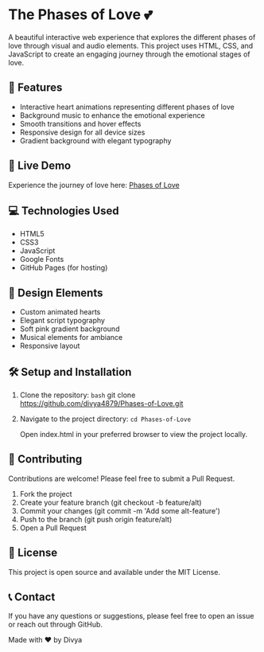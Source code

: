 # The Phases of Love 💕

A beautiful interactive web experience that explores the different phases of love through visual and audio elements. This project uses HTML, CSS, and JavaScript to create an engaging journey through the emotional stages of love.

## 🌟 Features

- Interactive heart animations representing different phases of love
- Background music to enhance the emotional experience
- Smooth transitions and hover effects
- Responsive design for all device sizes
- Gradient background with elegant typography

## 🚀 Live Demo

Experience the journey of love here: [Phases of Love](https://divya4879.github.io/Phases-of-Love)

## 💻 Technologies Used

- HTML5
- CSS3
- JavaScript
- Google Fonts
- GitHub Pages (for hosting)

## 🎨 Design Elements

- Custom animated hearts
- Elegant script typography
- Soft pink gradient background
- Musical elements for ambiance
- Responsive layout

## 🛠️ Setup and Installation

1. Clone the repository:
   ```bash```
   git clone https://github.com/divya4879/Phases-of-Love.git

2. Navigate to the project directory:
   ```cd Phases-of-Love```
   
   Open index.html in your preferred browser to view the project locally.

## 🤝 Contributing

Contributions are welcome! Please feel free to submit a Pull Request.

1. Fork the project
2. Create your feature branch (git checkout -b feature/alt)
3. Commit your changes (git commit -m 'Add some alt-feature')
4. Push to the branch (git push origin feature/alt)
5. Open a Pull Request


## 📝 License
This project is open source and available under the MIT License.


## 📞 Contact
If you have any questions or suggestions, please feel free to open an issue or reach out through GitHub.

Made with ❤️ by Divya
